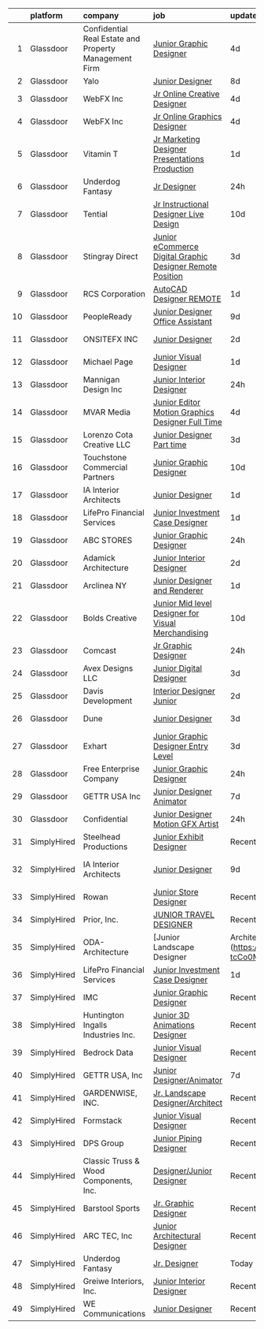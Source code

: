 

|    | platform    | company                                                | job                                                                                                                                                                                                                                                                                                                                                                                                                                                                                                                                                                                                                                                                                                                                                                                                                                                                                                                                                                                                                                                                                                                                                                                                                                                                                                                                                                                                                                                                                                                                                                    | update_time   | location                          |
|---:|:------------|:-------------------------------------------------------|:-----------------------------------------------------------------------------------------------------------------------------------------------------------------------------------------------------------------------------------------------------------------------------------------------------------------------------------------------------------------------------------------------------------------------------------------------------------------------------------------------------------------------------------------------------------------------------------------------------------------------------------------------------------------------------------------------------------------------------------------------------------------------------------------------------------------------------------------------------------------------------------------------------------------------------------------------------------------------------------------------------------------------------------------------------------------------------------------------------------------------------------------------------------------------------------------------------------------------------------------------------------------------------------------------------------------------------------------------------------------------------------------------------------------------------------------------------------------------------------------------------------------------------------------------------------------------|:--------------|:----------------------------------|
|  1 | Glassdoor   | Confidential  Real Estate and Property Management Firm | [Junior Graphic Designer](https://www.glassdoor.com/partner/jobListing.htm?pos=119&ao=1110586&s=58&guid=00000181518b8665933bd1f1cf44f3dd&src=GD_JOB_AD&t=SR&vt=w&ea=1&cs=1_1bd82928&cb=1654930507660&jobListingId=1007920997556&cpc=5E31031E1AFF45A7&jrtk=3-0-1g58on1k8j44v801-1g58on1kjmfor800-7b210a24ba210cf8--6NYlbfkN0C4u-tGqSOoW7WCb8wz8duhN1Nn8H9hl56TLy02cFDyt88gwxvPTwi8-q6Q1SW4aqBfr0IaXbVArP0KilQTXh7MEJq3wZawhGR9IbQWijudZLqVg4nGK3A0Qcf9ikj57F9NtvTIPRgXGwWufRr5N9JoK8b5gOMTb4Om5IzhcjCVkRgVpCbHEv2dHPdjR37O1QB6cvqhegSC1n3l6qAnm5vqMgsan-8oAmVgoGen8kFVikYZHcPDa-L4csNc1VzmkCiaH0tN3Y5c2QWMyRP5BjlWD6PxJgLwxOL28JjyhViQjOSsAtG4LfSfgo6kYvpYZA5AOzG1n4xdfYSy1DiL8ENT229wRqFa41b73OdJJAkQn0s5LCKdkX96yzgXKtqP5RflIVg6xIfmLYwYktEWJE_RWFp7YZ-Oe3a9qX3xPjtoycRZHr8tw1YUzi0p7DmK5mKrmLyNFrv8soM4avP09tqsmGC0OjQ-_LLsePGgnekjj7lRcZh7aIFUtd6JBZIJ133wPV6fzbjKRg%3D%3D)                                                                                                                                                                                                                                                                                                                                                                                                                                                                                                                                                                                                                                                                                         | 4d            | New York, NY                      |
|  2 | Glassdoor   | Yalo                                                   | [Junior Designer](https://www.glassdoor.com/partner/jobListing.htm?pos=127&ao=1136043&s=58&guid=00000181518b8665933bd1f1cf44f3dd&src=GD_JOB_AD&t=SR&vt=w&ea=1&cs=1_31b89734&cb=1654930507662&jobListingId=1007915051703&jrtk=3-0-1g58on1k8j44v801-1g58on1kjmfor800-4f6cd1d169ecbdb3-)                                                                                                                                                                                                                                                                                                                                                                                                                                                                                                                                                                                                                                                                                                                                                                                                                                                                                                                                                                                                                                                                                                                                                                                                                                                                                  | 8d            | Remote                            |
|  3 | Glassdoor   | WebFX  Inc                                             | [Jr  Online Creative Designer](https://www.glassdoor.com/partner/jobListing.htm?pos=107&ao=1110586&s=58&guid=00000181518b8665933bd1f1cf44f3dd&src=GD_JOB_AD&t=SR&vt=w&cs=1_c07fe510&cb=1654930507657&jobListingId=1007920957224&cpc=CCC092465BAD6A93&jrtk=3-0-1g58on1k8j44v801-1g58on1kjmfor800-a5e3d758c20915e7--6NYlbfkN0AA3uNcJ0aeXBAdVd1dUlJvZjHaUXbbC2QUFGJChoFW7xEU327m6es56oflZv-QfBiXaJjOm2dM-p2ULuXGhhiddON2dPCKM8MZpqUxQMhQF42Ox2TJ-0G6ZeH3VMrntCm-DglIegi0fE0cVrwpgnw8SZdQzorpRYu00TAxEqzDvmhaNkrpWfvCy1IEX20iC-zxOaAvKZRx7Q-8ZAVh3syaJYn007B34G5P6OLXWYj1Rzc0QHQUKT1wvge8-Qy1-QJMxYYLelO1L7DE7fGTwKbGr_aWpOzakpo2s4hv1mJws7pENyMATmTOUYzvg_7VGPdFu6wEBwtv0cZ7Y_kc53xjm2fjoSE-cbrKHc_ejJeuj-TZrNTyItRmdMWcdS2MBLHntT_5DDs8Jbvshuu1zzOcG3hDaAcNm-99UUIQkY3PZow1pNioVUW2LTp_FkK1mwd774yQZGVE6eUUfs0GMYObP73tzt5XWnS3puXGkC7MH8puhpXCICBBVl8Qc-7Yl9Hjz7n2FEgAOXP6cveRP8FYBWVGAxBdJVvNM9hg6SVrRa6lumFYtFd59FtWun_EOZc%3D)                                                                                                                                                                                                                                                                                                                                                                                                                                                                                                                                                                                                                                       | 4d            | Harrisburg, PA                    |
|  4 | Glassdoor   | WebFX  Inc                                             | [Jr  Online Graphics Designer](https://www.glassdoor.com/partner/jobListing.htm?pos=116&ao=1110586&s=58&guid=00000181518b8665933bd1f1cf44f3dd&src=GD_JOB_AD&t=SR&vt=w&cs=1_854eb7a3&cb=1654930507659&jobListingId=1007920957213&cpc=63E4514951618C5C&jrtk=3-0-1g58on1k8j44v801-1g58on1kjmfor800-80d573f0880264ab--6NYlbfkN0AA3uNcJ0aeXBAdVd1dUlJvZjHaUXbbC2QUFGJChoFW7xEU327m6es5fnmO4XFfQsHit0WRJPe5OJA5iRLARskirGfeb4yBSk3JQXTiS-CHFNXDds0yi2O7q3SaWvsrTdfSEXmXxdLiePi0Q2QwwVcgYK4vujHRO5mAsJx5W1n3jS_0sKq6Zh7whxXDb93FrgtUU7UgLZCK18I0gxbGEgXOhVHeu3BsMkQHqR3vhy_OzxgHuJs6blO63GlJFNmqKV-azgYDq_M2mJ04B2aNL13_UAXypdQhpfxmcuAXYn6b3-B6a9DjF-s2E9SEknvq5PBvJRbDYKnbtCOc8aQkAvSz99Y_8hPh1vlSS7hPoSWWcFfrsgpC3RhwWAMOneEJAiAXydpc-7PEyC0bBXvhoXq2CvTyB5RyldDATVF34zvDxbQWC3rxpKyLqnKb0qtFvBHv6g6ySYOjnizRm0MSBeyuK2Piffs_d95Qi4jU-kemqg9XgBhexICql-NtLfg4jBKavFZt-REMDypf7chdZ5v7gukZPY3_ezw1Q62glL8Dsvn0shhWIrCKiUMRrh1EU1pXcoBEMbt5Lw%3D%3D)                                                                                                                                                                                                                                                                                                                                                                                                                                                                                                                                                                                                                         | 4d            | Harrisburg, PA                    |
|  5 | Glassdoor   | Vitamin T                                              | [Jr  Marketing Designer  Presentations   Production](https://www.glassdoor.com/partner/jobListing.htm?pos=124&ao=1110586&s=58&guid=00000181518b8665933bd1f1cf44f3dd&src=GD_JOB_AD&t=SR&vt=w&cs=1_590e76ad&cb=1654930507661&jobListingId=1007929827986&cpc=334ABAF5D42DC775&jrtk=3-0-1g58on1k8j44v801-1g58on1kjmfor800-114facfbd489ce97--6NYlbfkN0DMrcEu7yrtATojKJA7cEzGQ3FdRGWLh0CZQInL4ECGI6k5tN82kdM0cJmh4vC7GggTVoJlngLJ93OCTKqqDCtlVLt1VQYH-If6xJf4oQOebuQ6rd1arg26wEQwHDIwiCsTNPdD_i0i_ilozWjyKiHQTHZOZxL-hQlbJE2TfFVp9AUlSYOPL9E6lqQXpW_epjJe-oe7hwwZVDuEq1CEz0u8X2eAHpq36DAbbzfhR6Hc6V01jZljBDIhQUZ5Up1jiAEuTTgKlrgIUoWHXYeN0BsQHAFqclwvfx6ZsL0cP5LlCjxW9cDBsQg4SlfkviRuBBgA2X7zKygnKke0mMdX3uZvjTtes_10fvG4CwBJgq20lozmtC8v8hQgONbfIY_8oiVU5h8cicWKhtISj3NLcIGrmkDNRzUWbXNdto3rhVnXb2O93MAzUg3RItjm3BEs8BpBl2wEUQekU5jemJoGI2zs)                                                                                                                                                                                                                                                                                                                                                                                                                                                                                                                                                                                                                                                                                                                               | 1d            | San Francisco, CA                 |
|  6 | Glassdoor   | Underdog Fantasy                                       | [Jr  Designer](https://www.glassdoor.com/partner/jobListing.htm?pos=125&ao=1136043&s=58&guid=00000181518b8665933bd1f1cf44f3dd&src=GD_JOB_AD&t=SR&vt=w&cs=1_33d65ae2&cb=1654930507661&jobListingId=1007932103503&jrtk=3-0-1g58on1k8j44v801-1g58on1kjmfor800-88605f5ca8597a17-)                                                                                                                                                                                                                                                                                                                                                                                                                                                                                                                                                                                                                                                                                                                                                                                                                                                                                                                                                                                                                                                                                                                                                                                                                                                                                          | 24h           | Remote                            |
|  7 | Glassdoor   | Tential                                                | [Jr  Instructional Designer   Live Design](https://www.glassdoor.com/partner/jobListing.htm?pos=122&ao=1110586&s=58&guid=00000181518b8665933bd1f1cf44f3dd&src=GD_JOB_AD&t=SR&vt=w&ea=1&cs=1_bcb8fdf9&cb=1654930507663&jobListingId=1007906279182&cpc=1FDE87803EF93CD3&jrtk=3-0-1g58on1k8j44v801-1g58on1kjmfor800-b934ec48f535fe55--6NYlbfkN0D_VUMocHtM7-M2l7xhQCiQST1RW5dQjS02UsWe7tYaNAZWZWTzZ6bpJTAOxr1kLZqKKui4a1hDnWoYPaaSwk8VfMm8nfZWv4JTxpzOGmHW85ngBbkevwta2L72epLI5fZWs8BW9ZAuozGP2mykruDkQ_zYde8ajn_OVqZWUbsunWwY-MWzQ27F083LjIt6L2PRNTs6xAdYh4nQEBl4L5poWN8oQmLHNCqPbtQUCD9A_jPy29GXkRTJ28XNIRqxt8wpYJii1Y3eTlxTYNNEJeZeHyXlz_TCQtJqR18qVBHPAeG4-LJ0yDMKPk_XCMJ2h0-MuiL_lgkW6ueE2RrsBPWgXU-MS5SjMluPHBlU5Vw6xxG9sfsyLWiXzOPFDDorNK-ZCAqrkhjSMcb29fCs4ajenxVK08RsVsSW_SLnwcHmwSIcNV5julULtYvsNQo4dDBZnRVlnWjhXF7DDCbTsY4whIj1i0gatTx1ZYGeM3-OyDRnZqEtvUrC5jMujnsX8Lb0bxtU9MC5Z_DYrGe1cEgr)                                                                                                                                                                                                                                                                                                                                                                                                                                                                                                                                                                                                                                                                    | 10d           | Florida                           |
|  8 | Glassdoor   | Stingray Direct                                        | [Junior eCommerce Digital Graphic Designer   Remote Position](https://www.glassdoor.com/partner/jobListing.htm?pos=120&ao=1110586&s=58&guid=00000181518b8665933bd1f1cf44f3dd&src=GD_JOB_AD&t=SR&vt=w&ea=1&cs=1_f987d802&cb=1654930507660&jobListingId=1007923741709&cpc=2CAED5C921A5F994&jrtk=3-0-1g58on1k8j44v801-1g58on1kjmfor800-ca1309b66b79657c--6NYlbfkN0BhFJ8ddqZb8WQY2A-LeqcjzbfYC2yoFcx2RKsEMgWd6jGlCMHeR7ko2nHT3289qBai5XNC1ViXklPT3WNs2_u7ER1JOGWSYvxJxWskRdie3v46bNpVlxKyU1DIVQXhDtzHDF41iu98h4VRwKzPs6k3Veqtu8F_3ZVz8m1fz8iC-3euLieDQOUjgPFw16-zL94K7fctyAfQtndim2cppcXA5lmy93t1oLirBRH9oA6m3EOub3WLVQfRpX8DEGL0e6B3m2pt0yDV5f3B5kUpM1EhTWCbfULhhzoFqWfmCVjdKKGnPZRHKqnZHtnEcqx1yiG_WywimlLRuW2GoQOycICkmE-puQZKlkHbG5bW0NlENHK2_CacqD8fhJbLM3u1nD1A9HAlrZrlZnaQwzxu7yxndM3cMbrFSI_-HkO9Vq8cEEKYKHy3hIG6MZn591JIS7rPDKYo796ptiQtxgvsKYqkPYgQBDL3XD8ZXZeL68YgHP3JiRcCy6jVgcndY6S93tk%3D)                                                                                                                                                                                                                                                                                                                                                                                                                                                                                                                                                                                                                                                                   | 3d            | California                        |
|  9 | Glassdoor   | RCS Corporation                                        | [AutoCAD Designer  REMOTE](https://www.glassdoor.com/partner/jobListing.htm?pos=123&ao=1110586&s=58&guid=00000181518b8665933bd1f1cf44f3dd&src=GD_JOB_AD&t=SR&vt=w&ea=1&cs=1_8cba033a&cb=1654930507662&jobListingId=1007929746151&cpc=C4A69CCDBB3B9599&jrtk=3-0-1g58on1k8j44v801-1g58on1kjmfor800-84931dfff3137969--6NYlbfkN0Ap6wMFXUUZlk7_bcngHGlPSO8u_zKMOa3H7Zjjw43xN16ylzgw0FVAuo3Y24qqXJVPKXWtnNL8MJIclpCeVvEsL2iu-jl90DninewE6RO3O8nL4sLNglBXkQjMKBCl8Ty5IFVUovo8Lm896lB2Xy7VfIqxMPb0yIIFUUmKJSAwUEPBbRHjwr0dOrVWlHwD_p0BMq1UpSGnASTH9TIl-SznPdCbJYHHfR016Sdz-BauIK0ZVjVgxGHUm0NFwj0OSdCLHntTj8r89-rUXnF264rkO_cUF8bYuXAnMitRU-mAL57_PaAdQd6W-Zvv4aUDszkXU1zIXp1AuTnYf9cs-Oz8qXb7ZUI383e0iXcRyKxB_U5SGN4MujpUmhWt9PpCb2GpCnBz_ruNwgFEL-Vyi3XZUUKOHQ3LU7dT0MXp0vFIZeiJ1dWMKoNrNrxFLxvF6FzszYDk8bd5FsQkhLcKU0HYynYAIEN4wETK5iHRL7doQnIJkPqnaao-KtQvXRG87ZvHk7pDI_tmVg%3D%3D)                                                                                                                                                                                                                                                                                                                                                                                                                                                                                                                                                                                                                                                                                        | 1d            | Raleigh, NC                       |
| 10 | Glassdoor   | PeopleReady                                            | [Junior Designer   Office Assistant](https://www.glassdoor.com/partner/jobListing.htm?pos=117&ao=1110586&s=58&guid=00000181518b8665933bd1f1cf44f3dd&src=GD_JOB_AD&t=SR&vt=w&cs=1_35feefcd&cb=1654930507659&jobListingId=1007910375677&cpc=ACAF1607C5C1E404&jrtk=3-0-1g58on1k8j44v801-1g58on1kjmfor800-1c7a31f12fa3d155--6NYlbfkN0B1drg_K7tLxMie0n76weG8EYn1RYFA0dI3OmTgBacXuRnpKPzUfa6CysbTB1R3vz3OCzOd605C2IbCFLf8d8Dk0BCLHweygQYf1-1a-11otVjTtdKBLOOx3hE5UrHDMS87Uutdi6AX7-Rb0Upjy6A3JajiwxpYwI_YUAMsA5uNh2pCtuGD4Ei-UV9evFjW0kttbyilZ0ZTP6h0349ioIKfCRk7gRqsi3EaCOJvp28iDz85arTWwHyzTLfIAgLVyCsnSKDf68lOaWsVhffMkuLBa9T25C9-LyRs-oKKdqCM8BYyFQJcKxtcP3NVlzJ8BY53Kx3oPQcwbtBCLYE_mn63fU9xKIg4vrAvE-T0iBEwB5DsWCMJieiS9qGDIg0_HO3hFXTFmH-yVX5j8qHZ4o3oat5EYALxEFMHHO2Jcdt8u1TIM5KGoSMmXxvQlbro1IXmqJBk3Zv4juwdzpDRnbIlSYGhz_HSqb51JeH15YgxVv0PGLAYCDTl8-1gh4t_mPr5TLdgdH3ldy0SOvcB_YRFDygqQEJ8pGx1CnizypqzGuyzOmCrk-akdyGhCOxi78GSnfFnfZRUySfxHH5shLI7)                                                                                                                                                                                                                                                                                                                                                                                                                                                                                                                                                                                                               | 9d            | Scandia, MN                       |
| 11 | Glassdoor   | ONSITEFX INC                                           | [Junior Designer](https://www.glassdoor.com/partner/jobListing.htm?pos=110&ao=1110586&s=58&guid=00000181518b8665933bd1f1cf44f3dd&src=GD_JOB_AD&t=SR&vt=w&ea=1&cs=1_b8254be3&cb=1654930507659&jobListingId=1007926774563&cpc=A8EA696C92E7776B&jrtk=3-0-1g58on1k8j44v801-1g58on1kjmfor800-327c7a75df395174--6NYlbfkN0D788tVLZnHYB2JKTLmCXo4PydfvtZKcdbYx6lxKaz3IsjpekL0mtLl_mEPyEElpRi0zlTR1gW8iYqrpvgYQeszcGuNLrt-6zBEzBgXaiSsuAREbrpINu3pc4nrVk92qvstuOBueU-VBg_HXv6J6daeTYBdPQPEb4w24VtzISx2_3aKTq7WmUNtenOujNnXDOdalc_nKEUYNm7klIjywVLS0BI1TS5dqomxZfZK_7hSuugJHlx17v98hEjPGe8cSG4WGjrtSGGqCGhV_uV13zgu3TzcsWXPbKEz3mDcWsqgx3LYD6HFgLSb_d909WYN4guyR-hSVqmJWRti4aWXieIOE-bSF79Wx9HBeYP18szFix3C3kD9Ou0heKENQqO7bc-gkE0V9EvaeutBKVM8L3P9PUIPlWaEISskalkR4IGsXBu29O_uLKl0fN0E9H6LX6TvhvINb9gNFvIBsNkBtUrjwOfUDe7YEk3-JN0BDeZM3QruAG9jYSqqwiIP2ScsiyeYdxNDl8YF9w%3D%3D)                                                                                                                                                                                                                                                                                                                                                                                                                                                                                                                                                                                                                                                                                                 | 2d            | Deer Park, NY                     |
| 12 | Glassdoor   | Michael Page                                           | [Junior Visual Designer](https://www.glassdoor.com/partner/jobListing.htm?pos=121&ao=1110586&s=58&guid=00000181518b8665933bd1f1cf44f3dd&src=GD_JOB_AD&t=SR&vt=w&cs=1_7904dd0f&cb=1654930507660&jobListingId=1007930105071&cpc=654405A9B1E0A9F5&jrtk=3-0-1g58on1k8j44v801-1g58on1kjmfor800-e4c0a97650932215--6NYlbfkN0BR3ykMnr3Vw97HK5IC0i9Uo32NXohanwqRY-CI8z69bhgeevNMD5Qwspc8okAYAwbv987PojUdrR5WQaqdjm4NcCqgJkRD1gw0gb7YY-g819lICfWx_my0Qzgv6Lju_ZVYlQylTJXBplnqkcT5PvuEMog1fT47ARlHclToR_XT1abvh_SnUBIdFkn7BCx5XI0f1tHvPHcM_CW9kjBjAFaMn82cihcolDt2RBpC4JE-BRtVGUcildzcA9YiUxOGnPrn3eCuHEZGxAECv_ZeJ8qPN36BtA7tBLH1lPs0glJepHDYy7X06rxeHN5ceYck0TNbvy-Ish232ejjUUyK90GkV30m0M6LUHxVfQZl6PbXf4cpl1D-0sK_3dbEkfU7Vyb6PtdHQulQw6JzOPBprFC9VT3vnLaVUGPb953Yg7ssR6C2ie_yMY4deaY0o8GTIj0ZmcM3ZaM4hkZ6Lw1mI6MkSZUAdZGZ-9tZLTPEB2DL9-4qUxBa7Qmd8WsXCoNKlUbNgCnUu1Gpo1Cj550d_B8AFs8NzJjcuPFrziAR3Ny4Y9dESACAUaSHwGIgtw7ddie63YWGlUXJ6QMDrwydonT2QkyKH_MAXkMK86rXaftD5PR-on36wYaPHbcvBcwxQkVGNjeCLC0I5vqZ1LuXVgDlL8Ew7REWn_PvLdN9rajHWaKDT9W37EvyB1fxLG4SjIyVx7MqxiOmlnVBidnCdl3sgeL9jj5FFvAVtkp2mhS8pjMs27AKjzLcfmsB39jzCnVNz0Pn2W6Im2wl4Y8KqYFmnPcvrTmfTcFUYF6l7C_GzDS5h_Rf7Saqq-3N1aEAo_J5f5WsPBn4pTKCDVK8ynillYEvxj2Jb4l9250JQXJMxlbRGzoLVyfL9-LEtAnf8tXqoAg6ivrEXkE3cSiOKlMo_dSrDpTwpbmdFh7HN3klUu_ecItlcq6X5wuYzfk4NwYXavaSBnaFEej9axskSU8jK44_EZM2orE8ElCuZMIsUQ2Gw0GPhOP-U567HT_prb4wOGNA-fiH856-7lSgviIoxr08OE-MWtMPiX0dhr2ESQ%3D%3D)                                                                                                                               | 1d            | New York, NY                      |
| 13 | Glassdoor   | Mannigan Design Inc                                    | [Junior Interior Designer](https://www.glassdoor.com/partner/jobListing.htm?pos=111&ao=1110586&s=58&guid=00000181518b8665933bd1f1cf44f3dd&src=GD_JOB_AD&t=SR&vt=w&ea=1&cs=1_47868b1f&cb=1654930507659&jobListingId=1007931685173&cpc=2187E14FC6F1B769&jrtk=3-0-1g58on1k8j44v801-1g58on1kjmfor800-ce7d02baa1b4509c--6NYlbfkN0DWtRa9NJfjQIs4MWRRqD4F41esfMsK79cV24t80VXfzWoIWo7wDhVmrGq5cPwqDbMHDALNrg5LC5zGK9502bSh84vFjhs9X2M3xkuxvcflf-YZBIhFDdCfEuPAYeOeNCkwY_AkUw4oeUVRyChJpqYIla6buyiMHJyE0x43Jo99FlKbTmtjMcFb60ZnK2kJcmkW--u7WOIBKFJnv084ftCgJfcH7b-NslDPzcgsFk2GBvZ1bCfIfvdzmWn0zhc5xaVCXgPkMVrgzePmdfeA64pZOMkX_r8CvQn5dsQsA6qOC8D6Hf4FZ0sdMTJidhuAojmCIKsQ0euddOsdsNid9e4PWcOA6Sup845xFQtJ0tdZW2gecmlKA9p9fiuTewfYGWMMrsHoR0B3FEuyvhPVx82D9vIcB73HdL1Wvl9twybWnzM0B7p0d4-yQ-QRqhMDUg_349PTdGg_pa4PBEQLm7mc3MlON3W8hZKx-wivGQvj9H5xn4eme5O7xYn2EeyVPWvonYyEUDK57g%3D%3D)                                                                                                                                                                                                                                                                                                                                                                                                                                                                                                                                                                                                                                                                                        | 24h           | Pasadena, CA                      |
| 14 | Glassdoor   | MVAR Media                                             | [Junior Editor Motion Graphics Designer  Full Time ](https://www.glassdoor.com/partner/jobListing.htm?pos=105&ao=1110586&s=58&guid=00000181518b8665933bd1f1cf44f3dd&src=GD_JOB_AD&t=SR&vt=w&ea=1&cs=1_bfb5e178&cb=1654930507656&jobListingId=1007920709983&cpc=39EF89E0C6A5CFA2&jrtk=3-0-1g58on1k8j44v801-1g58on1kjmfor800-94afcaee5752e65d--6NYlbfkN0DdNONLqhA8z6QrX6vw37qu8cGScUjPKwqVQr3YAsb4-1kF9zPio8EJhw9oPIyj1gNVtcJvLBTPuqm-DZjS7lwU-Tw1HXxH8BtZfEsb_z2igyIQ0PiURTAjYsoUuIvPwxw_wT6cK-5H6_o_x_47q-nZsGNWSZQrJcvRXSBO7xXcvAN-sEi_jS2_sjMFhVL_TQhty9rp8yXgAZqnZ2s8Yvu6yx6ahlTmSiRsm3xpOIHYYZVwKW04_qAydJ5X5tJSEjm6g-k1Lb1Sqm_S9r7G0uksTXOTWmmmI2TZz3_X-l4i3utTGDaW95TAR-V48kI_LGW-9cov0jW9Ahjw25mAD0kGwXY5DH8cDrjVw7Bs_OX7t17mqeNDNn7VXmIwdd67vUTfpwY07WUE7ClEt60IIxzZGrfPVRQ29XeTdTSR2ZTD_IMg-Tk9sfS9uFCRKr6Y1CbTFhofRPejALdD4CV2Sv7yFR9meinKjrl50wWAHyhsHQx-8H5i7DMHDwneWmfCXR8hp0bIC-eTzQ%3D%3D)                                                                                                                                                                                                                                                                                                                                                                                                                                                                                                                                                                                                                                                              | 4d            | Alexandria, VA                    |
| 15 | Glassdoor   | Lorenzo Cota Creative  LLC                             | [Junior Designer  Part time ](https://www.glassdoor.com/partner/jobListing.htm?pos=112&ao=1110586&s=58&guid=00000181518b8665933bd1f1cf44f3dd&src=GD_JOB_AD&t=SR&vt=w&ea=1&cs=1_a66db5e1&cb=1654930507659&jobListingId=1007923480454&cpc=9952A63AB06E78AD&jrtk=3-0-1g58on1k8j44v801-1g58on1kjmfor800-552461693d1b8cfe--6NYlbfkN0Aphv0BhfNSBw_0ebCVkaSkZ7Xt6eccFdKnnxJP8a7IHuizo12-A27A158Iz0MNhBEEK-C4GiQCNT_Cc0JaMrPNr9zOcDSjUMDwHJaAQu2alvqBkPZXsO6TYPWW2q4-nqhFPVwvpWQ3_xTxIuHJnIavgrYHvwYCpdkHB95TpY5nkEqmS7pDFoTihS7JjxccS1Wahe1byw_GyhWZGPpkxTXpQLz5HSTtEN2Z79UVxw1RN0hq-g2Bx1DdPmyygRjAHkxKeTb_qgKETNkXalI94gjVVzTZUXqw675xVCiernQpKWxe7H9pxNxEDKi3L0jllUEhh028lNskB0lTG7Nv009jr9q_rlHcA2EZJVohzul7-j0tFySgumrCYV7JcqdzarapMRSc70c8bMl2IkGxu_1H1S3JPrBQ8ITT8QBL1-vstC-uhpVsnJJD_jKj-2oHGoqX94OvtiY-vzWFuTyQkPlKejQsYJF_P9PORe3bQcDqmtu8maQ1fc-kmX5U0S1nK1A%3D)                                                                                                                                                                                                                                                                                                                                                                                                                                                                                                                                                                                                                                                                                                   | 3d            | Queens Village, NY                |
| 16 | Glassdoor   | Touchstone Commercial Partners                         | [Junior Graphic Designer](https://www.glassdoor.com/partner/jobListing.htm?pos=126&ao=1136043&s=58&guid=00000181518b8665933bd1f1cf44f3dd&src=GD_JOB_AD&t=SR&vt=w&ea=1&cs=1_085da1ba&cb=1654930507662&jobListingId=1007905939785&jrtk=3-0-1g58on1k8j44v801-1g58on1kjmfor800-b61bf675648c0073-)                                                                                                                                                                                                                                                                                                                                                                                                                                                                                                                                                                                                                                                                                                                                                                                                                                                                                                                                                                                                                                                                                                                                                                                                                                                                          | 10d           | San Francisco, CA                 |
| 17 | Glassdoor   | IA Interior Architects                                 | [Junior Designer](https://www.glassdoor.com/partner/jobListing.htm?pos=129&ao=1136043&s=58&guid=00000181518b8665933bd1f1cf44f3dd&src=GD_JOB_AD&t=SR&vt=w&cs=1_790106b5&cb=1654930507662&jobListingId=1007929266123&jrtk=3-0-1g58on1k8j44v801-1g58on1kjmfor800-765b84bd35144d78-)                                                                                                                                                                                                                                                                                                                                                                                                                                                                                                                                                                                                                                                                                                                                                                                                                                                                                                                                                                                                                                                                                                                                                                                                                                                                                       | 1d            | Denver, CO                        |
| 18 | Glassdoor   | LifePro Financial Services                             | [Junior Investment Case Designer](https://www.glassdoor.com/partner/jobListing.htm?pos=104&ao=1110586&s=58&guid=00000181518b8665933bd1f1cf44f3dd&src=GD_JOB_AD&t=SR&vt=w&ea=1&cs=1_7d01e80c&cb=1654930507656&jobListingId=1007929447509&cpc=4AE8B46D8845344B&jrtk=3-0-1g58on1k8j44v801-1g58on1kjmfor800-fcec1caedbea7867--6NYlbfkN0Dx3r3E47sSe5bB3PIy1uzBZvlB7xy2NhfhZMlxQTsxrNljbzALwoFluhHI_S6udic4tajgFtnjFtIKgAcltxnl7L-3I1k-9Kx_IGfBBjn7PpRe1DbbNS22BuLCwLKZLajbQw2CpoYYFlvZpwyIz2oPYpP718FEAOe9shNubQFu3xGMM37mgtM1Jh55T9ZdRHFwwTyJ4YKpsALnBO6c4p4DWxAaNNbdCsvCED-6QKMaqHXKIF3o0PKzKIMazqxhc49Nq0ug3kDqO9xS5wlgoSwY3i8GPss1N-gQbMZYlpJ1bB6m1xcOngQtiXmJrROILYhS7mM2Hehy64uXnIvMZaXshM_90pH6mXRLKMn8hj37_zS1LYwb_bJyWeUkG5ftQUerLIiHrOoth8vBvbRvNva4ZqvuQLhBzOSC7beQvtvW7d_Pxg0llEJuolwyfEcS_l17aHF1oRVcPELMQzG8dzoCfrbbOmn4QOMu0I_qTrlr0rJwWSnIxvPFUMDiQedNySlp1CU-buc0tA%3D%3D)                                                                                                                                                                                                                                                                                                                                                                                                                                                                                                                                                                                                                                                                                 | 1d            | San Diego, CA                     |
| 19 | Glassdoor   | ABC STORES                                             | [Junior Graphic Designer](https://www.glassdoor.com/partner/jobListing.htm?pos=102&ao=1110586&s=58&guid=00000181518b8665933bd1f1cf44f3dd&src=GD_JOB_AD&t=SR&vt=w&ea=1&cs=1_106ff4af&cb=1654930507655&jobListingId=1007932047438&cpc=147D4D73437F2C39&jrtk=3-0-1g58on1k8j44v801-1g58on1kjmfor800-581b587e09c269dd--6NYlbfkN0CPEiJEzZq4I_K6S6Q9VC1QMfIsI0INZ1UYi7vjgDL48YaPGGDdkp1ZbLupXP_KG62TfV4FqB0gr1T9GRg3vWI4Vw6y-cZutYcQ5sELy75czbnJP7AtLc0Ny0qSwpTSQrir5gqnR3mpDAe1-J2tZcN_05YVqbB5dWmdTwpvUCRHDRz-PWKiTaa3Pp0ovE8JKZAdMmTdmb1OJpY_srS7DIKISDUOUDwlVfXxiDGU-AXGSUOVk6MVWxoKxZyHJXABHZ78qmXFmttnfTf0qWy27Ix3IRgWsIEMCNU8kFMwxTMXcXZ5Dul7TZgX_IGT-KzNaq_2bOwwkavyS6LVKDY9admgf0_95xDWI4xEF-VVFA0h5xSQi-JzI3pkW35crIn403qiahVRo-4U6JuY6JdmP5FcsdD4NDC5-lw_D3jrblMrh7EUlovSJkJA5iYYJQaJO6bD4wgbs3dEzwCoto44HoPifHKc7A362uBzmrkJODET_UPD6h04TS_aX4vj4ZxZ6uTvFAoO_hOqpw%3D%3D)                                                                                                                                                                                                                                                                                                                                                                                                                                                                                                                                                                                                                                                                                         | 24h           | Honolulu, HI                      |
| 20 | Glassdoor   | Adamick Architecture                                   | [Junior Interior Designer](https://www.glassdoor.com/partner/jobListing.htm?pos=101&ao=1110586&s=58&guid=00000181518b8665933bd1f1cf44f3dd&src=GD_JOB_AD&t=SR&vt=w&ea=1&cs=1_08f67a2e&cb=1654930507655&jobListingId=1007926261383&cpc=D9A4E834C51D285C&jrtk=3-0-1g58on1k8j44v801-1g58on1kjmfor800-7d1a8a2342b31bcb--6NYlbfkN0CvahHJL5dpwIe5nlYo2UZJB8CTXAEl9vJAxrd3EfdRQS1igj9bvH6yzztq-pNPLgGo3Z3uSr2mCzRs3rdWimFrj4raZKgbnIjhUnyyydimzkuIopb5EEct4YGRZhgOnruYb4b_voQgkjJ3lhBrZUb_jn9Lbe6tm6AeU6o7VPyGuM4APZMWWLQ_bctEDF8V4o5oIv1p8apseSbbOfAWG8mUJiIZv3LsLdI2QLbGZMl5RLL9LhQ51RykJpf_qA0PBveDe_YwqkD_LPkEJLA0TjQDxdZv4ETX2Xh8N8SIP66dCfcSC5BcfJinUkKklllKSwJnhrfU6jc1Wq_D54ps-Ed7PxcnZSiHb7HFr7uq2Do-Q89pJvEYYSlJn-SIgjz9zZWhN9KE4ZxsAeCahkGoFN5hgCPg1b3HMIvnlceyQ6nUAPIbWEGQezp5hmY_gUxdbJQnZyUrseXaYDkF7HuBY_uKt2HNTYbpCvWYnuHmvPmIU-Eqd2AVssVymKgaBpdFbIwQ1CjNV6tRuQ%3D%3D)                                                                                                                                                                                                                                                                                                                                                                                                                                                                                                                                                                                                                                                                                        | 2d            | New Orleans, LA                   |
| 21 | Glassdoor   | Arclinea NY                                            | [Junior Designer and Renderer](https://www.glassdoor.com/partner/jobListing.htm?pos=108&ao=1110586&s=58&guid=00000181518b8665933bd1f1cf44f3dd&src=GD_JOB_AD&t=SR&vt=w&ea=1&cs=1_e83558aa&cb=1654930507658&jobListingId=1007929787528&cpc=C0FAF87ADD587446&jrtk=3-0-1g58on1k8j44v801-1g58on1kjmfor800-c3c1c0ee3c9b7303--6NYlbfkN0BBGG9LMNqL16EzDx9S3nKk4b6IwprgSJginr0DZD_oW-LxatidhHjSZViq2pqA97seQVKiiIQU_zsbgODG_K8BUMJTlGr2RPijWyVg6pbFAhF1fZ6aOM0ZE750GUK7e1uOELLWT_xssawi7hGcMQwR4n7flHBbYR7v329Zu89dn6L3oUtHjLraCebVsYVWH9UqYpx_U2hNlk6PP7mD3jew9HnUGSuvLnVHrtTprGjuwFaCtNVAb_g_OjyKIEnksk29dPF160TDPidS26vuVb9IyW1zPx5EBdh_auUZgI24oEoduL6Id-WpybWOIAtprR-NEEshUYnXS47HmzqloE0z0ZPcxF6FZd7fB0nZTrJefwXGmqVojtyqkEKwO9bZMg8a_sscFn_u4mdMumCAIXqFLV3CRfiEby3qLCWNeqGSyJ7zZPgA3511rPGLfEHcndBmGJB4KOhUTG6oKyLP_7rEHIfbfQRP3Soyrgz5Wo_Dqqpqz0L-4jRNS43SyQhydBOd2eyk0NLqJw%3D%3D)                                                                                                                                                                                                                                                                                                                                                                                                                                                                                                                                                                                                                                                                                    | 1d            | New York, NY                      |
| 22 | Glassdoor   | Bolds Creative                                         | [Junior Mid level Designer for Visual Merchandising](https://www.glassdoor.com/partner/jobListing.htm?pos=114&ao=1110586&s=58&guid=00000181518b8665933bd1f1cf44f3dd&src=GD_JOB_AD&t=SR&vt=w&ea=1&cs=1_1eb668df&cb=1654930507660&jobListingId=1007905968451&cpc=25F7D4ABB6558D0F&jrtk=3-0-1g58on1k8j44v801-1g58on1kjmfor800-f696aa49db3661ce--6NYlbfkN0AnWnqDijA7dNuiOs7-j8FZKtAxwMEqSvPAdrT8UWcEJllp-PJlLjxiSyqHt0hsdTVTWEb1pRP8ZuyI30iJF8uZM8L8Onj05w9cUBU6Tdny2ISi6A9HHv_zAg_UPxGK86V2A-tpLbFgq1eUf5aSOuk7FoX96TGK05KZotjyyg9HWB_y3yrbZrxfYhvqSJj0FiCTBqnSBZPyo1PpJkntqqZD3QBzZ7PcJW9TCj-jkP8nbVT8CLka27pMDWEn6DAHmW2YEE8nbman31lIJieLwiA1HYQJMQk79a2tUQQQKM3eD0bFBr07ZvS8dwGaQdj4jS5oLY8XSp08Dzmu8RXbWsy8IZjc6inYjnDcTTT4OzsaIFHLEr2fwp-bkiAwUBRP2YQS8NbxhnxYFh_ZQXHffd45pyT8UEhTnTFa777d6kWScoRvIdv_l_xnE0JherYzJqmO-thM7gaSiTqZsfpKLQioiKqpcnpteCoVR2wmCBNY110UxZp348zgy0or7avj5zKxzXb0fWDsSxlBhKWlD2f1iBJGeQPiIsA%3D)                                                                                                                                                                                                                                                                                                                                                                                                                                                                                                                                                                                                                                            | 10d           | New York, NY                      |
| 23 | Glassdoor   | Comcast                                                | [Jr  Graphic Designer](https://www.glassdoor.com/partner/jobListing.htm?pos=113&ao=1110586&s=58&guid=00000181518b8665933bd1f1cf44f3dd&src=GD_JOB_AD&t=SR&vt=w&cs=1_8a2ba4a2&cb=1654930507659&jobListingId=1007931329171&cpc=444700D72F2ECBCE&jrtk=3-0-1g58on1k8j44v801-1g58on1kjmfor800-1e67329c1b33979b--6NYlbfkN0Cj-KmZPsf9w80C8b1WzNVrlanjD2SXJjxuCbUWHsXPZiC6FTruxIcdQ1dQznPtbQSV1b3xhXTZBcpqCXw5G3MqR-fmWmWcHJoczFrcuOjIjjmqsLapSga1BnZMiyGW5IJTjnLY2TcMI6ZYBHxDpb0G6UDJHRlJOlPOPaDYyFotI5P1IPXEyu7sqPViFNvzAx_OkfFIACug7JvppWYRUr3z5ku8-sAeyzfzGzJ4-DWiTCAYtRG9COssNfp5CAvpb8Dq1Dpy6Ilr3H9_TrTnyDbDhpsaNiMAKd7R_yCtikrUROctpn1BwO6Je7OUldN4JLejG_n9QaPmgANC_opd37PRoDwRBOO45jSFQA91k6BgPNP1_4xvVym1YV4ze15yfqeF4DI000g52Xy56zu1c4I2feCDEM3o1pJD1kVntNqj9OrW8PofIcmqocvBtSmJZyS_wNZiE4yQDU2h9oGuGWWxW6ioukO8S-EibylXJs4TbD4ubI3i4Z5f_1-ykF7Tb917PA4lwuGo38BaH4frA_w-VWZ5_XleXX26o7LiKvuQBuqKkwMwE3G1ysq8uXKvsr6K_djGS3VdttBUIX2Ns-dS2Z3L3tDaHrV1bZ-nFzdAiUCp9IayPq11ouGvHe090nNW_dbqr3h0tRgMqdOrkP_Scfsf0W1qaGiJ3OrB5ec4HeLH7d7YlD4hhH-2tVhw2-sSSdcdrWrHNTxtegxn49On_unrlS_BScLzcBDwwyntHUd2Hvr-54DF8HiDhxXrWpSjSD4ILl7Lk9-9FUzPRe9m6ZofcHuIkO0X9-swSGzanhUsgqo4gznYsf4VB5CmRXm1jQcZveRSaQK7qgcYlRoeVpJccTBsEeCD4EOJsxEpX3tEwm6Vuodt01L0vbkK_4S6PT_RRGxcLresCrQ7kBMFOKFaBpuhR-549ZOI4k2MKNaUzdNiHOMFMtxLanYaTsYm3EhUCnGAAJHzNrrpygXYYhpLkDhgfoEwz_LbY_DKX2qEfiJMw2H5PEsHrqWq-Zu2Ewk5LSb_nbRERcsdO7sGPcaaUhITWhKhBi596uRzfiEGfFDRrQeVajPgnFFoq8adxqheZRvMVCtgiQcogSwY373dBfdcbXfUlJ4IQFZy6vhTLq_TUcS4S-TdlC9NeOVzjwPRiLp9G_UOJGLRgkpzBh0QCVg43lXyd8SY0Wr3gA%3D%3D) | 24h           | Philadelphia, PA                  |
| 24 | Glassdoor   | Avex Designs LLC                                       | [Junior Digital Designer](https://www.glassdoor.com/partner/jobListing.htm?pos=130&ao=1136043&s=58&guid=00000181518b8665933bd1f1cf44f3dd&src=GD_JOB_AD&t=SR&vt=w&ea=1&cs=1_08e7c20f&cb=1654930507663&jobListingId=1007923818026&jrtk=3-0-1g58on1k8j44v801-1g58on1kjmfor800-ef3f7de01599ea55-)                                                                                                                                                                                                                                                                                                                                                                                                                                                                                                                                                                                                                                                                                                                                                                                                                                                                                                                                                                                                                                                                                                                                                                                                                                                                          | 3d            | Remote                            |
| 25 | Glassdoor   | Davis Development                                      | [Interior Designer   Junior](https://www.glassdoor.com/partner/jobListing.htm?pos=118&ao=1110586&s=58&guid=00000181518b8665933bd1f1cf44f3dd&src=GD_JOB_AD&t=SR&vt=w&ea=1&cs=1_97c0d281&cb=1654930507660&jobListingId=1007926570149&cpc=1120CD366D53BFD9&jrtk=3-0-1g58on1k8j44v801-1g58on1kjmfor800-7cc4be5b423d3a4e--6NYlbfkN0D5lWrS-1n82Is693Bode2labSxiwIc7hfxtY6NXpM1VnCXHtlKteW9M74qO-OkE9rOtnCl6ph8KbjY2gW7ZDODQSxC9DaSLL9n8TLv0zzKAsxZpOxbfmlzlChHmEhMFGajYJMDc2WcrQv8YkaDYMfsqB0rbEcU-wn1b1mUjhlNbxER4fepoDzwTLGSq0zBBYtgfoGCnXIhCXttmY_HFpbOUL6Qx8VKjbUx8s3IL3S246y-G-Uc8V9YC_XpDh8kORtbwarPqCTcyjnMBod8-NgOFw7tkJ-a2t5aNP4dEcAvU1wUZD3ButOayEu5C8vmxjWyy-cFOl2QG7pG-g77PZZ-6v40NkKwCGdNHQQkFGC6KPUqX9JgWllkme1qTlFgjKMPwNMvzYhnfP9kRftnjzVQIpsgbZRDMxfSXkmmncJARenZXS2TIpy_asWaJD1xNnGM3kb6VrmRTItqIM0ScqxD22haBvPAbrel-wdpLDQs3Gp-G-5eVcX-QHBGh95_cb4AfzUb7dA1Eg%3D%3D)                                                                                                                                                                                                                                                                                                                                                                                                                                                                                                                                                                                                                                                                                      | 2d            | Atlanta, GA                       |
| 26 | Glassdoor   | Dune                                                   | [Junior Designer](https://www.glassdoor.com/partner/jobListing.htm?pos=103&ao=1110586&s=58&guid=00000181518b8665933bd1f1cf44f3dd&src=GD_JOB_AD&t=SR&vt=w&ea=1&cs=1_581c29ff&cb=1654930507656&jobListingId=1007923577458&cpc=4AF433014564FFC7&jrtk=3-0-1g58on1k8j44v801-1g58on1kjmfor800-e6cfcc2c7e5bcd0e--6NYlbfkN0Bi-g4OEguhQEx4pjzkmulzkFDPdVMQm6g82nLRMcVRUB-XOp5Bz9fQGI3gsxHnXeF64UIdMyHjMynh-q7Gp9uSMyFOuIIi4RyPOuklAsbPD1t0rTkaiCV5sd0IHxx9F-iSQrgKmqTj_bf0cAfUdmgmg5WVvpjjvhcLx2pKY-ge-rr8Tkrdjk_xZsTiZavKrT-zZjgIfRswqSj9OrUTp_XLpuDLoNd3DJAVxyQ6HjdOdJOE_JsHhKfhKmnCNU4C9XUIwEjqyGIB18fUdZUVshWxrrgsyk4gh_JUMYm2F8PDNqr3fKzTx-_qz-nzFpxAyR2TVRT5D1d6cxBApjH_Mx7GkvmeXAen18TuAt2RhZoaL0IrlCwuHpx8SnvD1dlcmdQCSUSUMlsZkZEt5k6O_mQf4GYTTe7vkYAeoK2UZkjZXjFrQkBGD6Nnu4hEhNx2u5UpzJYYUr_eS4vRzqiLo7tDfYO337YEiOxvuEbZZHsDE-iNEAhNSxU2S6vhVakdbu8eLBCyGRhD1g%3D%3D)                                                                                                                                                                                                                                                                                                                                                                                                                                                                                                                                                                                                                                                                                                 | 3d            | New York, NY                      |
| 27 | Glassdoor   | Exhart                                                 | [Junior Graphic Designer   Entry Level](https://www.glassdoor.com/partner/jobListing.htm?pos=115&ao=1110586&s=58&guid=00000181518b8665933bd1f1cf44f3dd&src=GD_JOB_AD&t=SR&vt=w&ea=1&cs=1_dfad0076&cb=1654930507660&jobListingId=1007924140407&cpc=009A9C8147DF705D&jrtk=3-0-1g58on1k8j44v801-1g58on1kjmfor800-122439f1eb1b0e25--6NYlbfkN0BrAOhgbqkoPxgwCh0wgCXwNirbSE7tT8bCOHO70M7hsm2KSeObmwRfjwaHWBxqJp7iWxWRQYQj4Gz0Do51UBQkB06p2aHbG0F5dC2SRnwWru4L9ExpEIoiQ31wzo1eRsJYNQn1XqsOqkxtJbDFi0CuxPZN5vuv264PMsgvbPp6YxCYlJkTXN8WTQEfH64DCHBz3-bhzaX8G-Tc7kp6eWNZOmlY5XNagBlOAf31WREsOjfg0Jd_eWw3X5aNdMCvEKXriwDINY3LUFqLciqimGAUirkEToNc7zverhZ12RdbTcviK9qqvxH3vPnhvGzOfKYZsqGkHphUYnkmc3vgSkjP5n5ZFhuFZYk1WOY5Uo92ilMobqcL8ux_GL-xY00QM9hSvksbGa4VxGK-OkrjE2pePYZ_gSByl3WBus66zpkx2d-Ro_9f8zxxfB4GTFXfGInfGPSVj0kHj6GZIOaD-vHJuMB48tLb86kReAw-dhV-bMTA1sJHj2hV35GPUgdfClIe8S3NBoCjWOzRXco8eUR1)                                                                                                                                                                                                                                                                                                                                                                                                                                                                                                                                                                                                                                                                       | 3d            | Westlake Village, Los Angeles, CA |
| 28 | Glassdoor   | Free Enterprise Company                                | [Junior Graphic Designer](https://www.glassdoor.com/partner/jobListing.htm?pos=109&ao=1110586&s=58&guid=00000181518b8665933bd1f1cf44f3dd&src=GD_JOB_AD&t=SR&vt=w&ea=1&cs=1_814bf3b5&cb=1654930507658&jobListingId=1007932192861&cpc=BC94DADD91C18169&jrtk=3-0-1g58on1k8j44v801-1g58on1kjmfor800-faea1cb39868981a--6NYlbfkN0BTT1lo8Jwdy_hu5PBsWOg-OgEs4ry3bvHurgSPaoaOHFdDZOT9dYBgY4_MwUkGibcjtquSEn-VjjLqC8rFfOswmtyzlib3hB-GdV0f9dCDe5C80SIGkNrHbl62Ex-9I_TQDWIiEP4GTOPHLygX2yuJoOt-__8F5sMPpvsrHU7Hp7sdQDwfMbZT06LEeeQleZs3hzQd10nwKUOy5TMzquzVtELsWJHS2a0pYcm6CKaPOm_v7YhbO39-WVVFr0Ba3Ks7NMrVc8KX2KGsO-97EDT1k03j8U6XrDmpz95Aml1uh_XM4RDTah5R58MlkMQDbEHmU2KHwrsRc8DnRYu9PrThSVw_fmQ5KaIBA_x1YohD72v7X9iC_szhZBOzoMzVzQ3bXzJf6C9xkKPPBE3ApwYMuTjK3cQ4aNQHP6Nd-EarqrspTRHPHipYpGaSTuljQ4GlLevBdOV3oKC_n2RG5RwKG5B2hngLuxcDkMOjtJihhw1yjeAFaaSX_R1C9r3zkvDnMvRjtnqZUA%3D%3D)                                                                                                                                                                                                                                                                                                                                                                                                                                                                                                                                                                                                                                                                                         | 24h           | Orlando, FL                       |
| 29 | Glassdoor   | GETTR USA  Inc                                         | [Junior Designer Animator](https://www.glassdoor.com/partner/jobListing.htm?pos=128&ao=1136043&s=58&guid=00000181518b8665933bd1f1cf44f3dd&src=GD_JOB_AD&t=SR&vt=w&ea=1&cs=1_fe8c354e&cb=1654930507662&jobListingId=1007916962187&jrtk=3-0-1g58on1k8j44v801-1g58on1kjmfor800-35bd3f9283882598-)                                                                                                                                                                                                                                                                                                                                                                                                                                                                                                                                                                                                                                                                                                                                                                                                                                                                                                                                                                                                                                                                                                                                                                                                                                                                         | 7d            | New York, NY                      |
| 30 | Glassdoor   | Confidential                                           | [Junior Designer Motion GFX Artist](https://www.glassdoor.com/partner/jobListing.htm?pos=106&ao=1110586&s=58&guid=00000181518b8665933bd1f1cf44f3dd&src=GD_JOB_AD&t=SR&vt=w&ea=1&cs=1_a3851548&cb=1654930507656&jobListingId=1007932099486&cpc=D2F1DE17EE1F43B9&jrtk=3-0-1g58on1k8j44v801-1g58on1kjmfor800-4d0465f6703585d2--6NYlbfkN0BdWmvb-rJl2QNnPZsqfom0WtyBpRDZD-qGOAPpXEAerS5-sa0bSRrZcEP67AQbcfSrhoC_8OzfgprOs7nwhfD5dr7yUAk_NEWf_M8MacgyeaxXqpbio8oWYY83260644x7lV19oMZ8Czsnk_RjqLo7jm49TE7qDXAcmdQUxumcBdISx9RXbtVWYoVsNBd1UIMaUTn8k821BhlUGln5T040r6SoKiH1yCCJKk28LG4zGP38_eKerh0rrZLnaTcQf3prLSeQwa8OcNsFUf2BvHnzPjGm8WsOCGfyb-MSaF6OczPgzuS9vRerLBHShJiZZiIzFTEvT4oX4iG7YcHDKP0wCWIFZZtRE8Gs_1sDk7X33RXHTk39dI_0QaeuMj7bp6VhRrnYNFKcseIrov9-YqOmhqoFMh8uBcFhoLAp_6UfGwvYhGoUK9MB1IF1XUDBBTu4hTJw1e9h3WMij_2v-5RDopu9iqTvQ5W-Wmx1PGmcSch3h-pGk15D8DPwwCkc1MIqflGE_eytNpHSzBzEMyFT)                                                                                                                                                                                                                                                                                                                                                                                                                                                                                                                                                                                                                                                                           | 24h           | Baltimore, MD                     |
| 31 | SimplyHired | Steelhead Productions                                  | [Junior Exhibit Designer](https://www.simplyhired.com/job/U7hXJ_WBqtPUIErdrweYjYlwtplXEvUmGQgy8f-HVZl5vXqlQ8-gAA?q=junior+designer)                                                                                                                                                                                                                                                                                                                                                                                                                                                                                                                                                                                                                                                                                                                                                                                                                                                                                                                                                                                                                                                                                                                                                                                                                                                                                                                                                                                                                                    | Recently      | Las Vegas, NV                     |
| 32 | SimplyHired | IA Interior Architects                                 | [Junior Designer](https://www.simplyhired.com/job/czDPPD_MkDBXQgsN3Tu9Dy7Spb7Yqlq-03qtqdxXpJn566GvPmw5RA?q=junior+designer)                                                                                                                                                                                                                                                                                                                                                                                                                                                                                                                                                                                                                                                                                                                                                                                                                                                                                                                                                                                                                                                                                                                                                                                                                                                                                                                                                                                                                                            | 9d            | Santa Clara, CA +6 locations      |
| 33 | SimplyHired | Rowan                                                  | [Junior Store Designer](https://www.simplyhired.com/job/diD7jzC-JboY1h36jxcW7sMK0s9ybGyPvt0VPYfneCPO1yloVJZP9w?q=junior+designer)                                                                                                                                                                                                                                                                                                                                                                                                                                                                                                                                                                                                                                                                                                                                                                                                                                                                                                                                                                                                                                                                                                                                                                                                                                                                                                                                                                                                                                      | Recently      | Remote                            |
| 34 | SimplyHired | Prior, Inc.                                            | [JUNIOR TRAVEL DESIGNER](https://www.simplyhired.com/job/k0sH2eHRR202PWDNjtVJ441gV3WSaY4Y-24hz-aWp-HIUzLtOTRv3g?q=junior+designer)                                                                                                                                                                                                                                                                                                                                                                                                                                                                                                                                                                                                                                                                                                                                                                                                                                                                                                                                                                                                                                                                                                                                                                                                                                                                                                                                                                                                                                     | Recently      | New York, NY                      |
| 35 | SimplyHired | ODA-Architecture                                       | [Junior Landscape Designer | Architect](https://www.simplyhired.com/job/aSBGM9YL85IxQqIRWGfRHh5WAjr01Ik-tcCo0M67lKJ8LvfbB_yWNg?q=junior+designer)                                                                                                                                                                                                                                                                                                                                                                                                                                                                                                                                                                                                                                                                                                                                                                                                                                                                                                                                                                                                                                                                                                                                                                                                                                                                                                                                                                                                                      | Recently      | New York, NY                      |
| 36 | SimplyHired | LifePro Financial Services                             | [Junior Investment Case Designer](https://www.simplyhired.com/job/EThDsRZsfReEqwJmVaabLKOj4GI_jn3xkob18SV0P0z7QuNRCVyGng?q=junior+designer)                                                                                                                                                                                                                                                                                                                                                                                                                                                                                                                                                                                                                                                                                                                                                                                                                                                                                                                                                                                                                                                                                                                                                                                                                                                                                                                                                                                                                            | 1d            | San Diego, CA                     |
| 37 | SimplyHired | IMC                                                    | [Junior Graphic Designer](https://www.simplyhired.com/job/q11ugwCq0r9_HNrj39reIR-RYMGNAajNfcJjDWikoU0_FpmVSAAEWA?q=junior+designer)                                                                                                                                                                                                                                                                                                                                                                                                                                                                                                                                                                                                                                                                                                                                                                                                                                                                                                                                                                                                                                                                                                                                                                                                                                                                                                                                                                                                                                    | Recently      | Remote                            |
| 38 | SimplyHired | Huntington Ingalls Industries Inc.                     | [Junior 3D Animations Designer](https://www.simplyhired.com/job/Xdan7XBpgUjvOYaNsRVe8oAwV2Jl0_oaMaosLQXvb2-Aoy7vLw-Fbg?q=junior+designer)                                                                                                                                                                                                                                                                                                                                                                                                                                                                                                                                                                                                                                                                                                                                                                                                                                                                                                                                                                                                                                                                                                                                                                                                                                                                                                                                                                                                                              | Recently      | Newport News, VA                  |
| 39 | SimplyHired | Bedrock Data                                           | [Junior Visual Designer](https://www.simplyhired.com/job/GJRMCweeDUl_JE5Rmb1JZgnBko9sLwljZUuokYK_9u47LROvPKV8nA?q=junior+designer)                                                                                                                                                                                                                                                                                                                                                                                                                                                                                                                                                                                                                                                                                                                                                                                                                                                                                                                                                                                                                                                                                                                                                                                                                                                                                                                                                                                                                                     | Recently      | Remote                            |
| 40 | SimplyHired | GETTR USA, Inc                                         | [Junior Designer/Animator](https://www.simplyhired.com/job/iogG_AlFu4doAixtSQ_1hPdMTQvkItFkz9jJ_dMcQSxu4McKI5ikcw?q=junior+designer)                                                                                                                                                                                                                                                                                                                                                                                                                                                                                                                                                                                                                                                                                                                                                                                                                                                                                                                                                                                                                                                                                                                                                                                                                                                                                                                                                                                                                                   | 7d            | Manhattan, NY                     |
| 41 | SimplyHired | GARDENWISE, INC.                                       | [Jr. Landscape Designer/Architect](https://www.simplyhired.com/job/sXw96aLvK0cdoZwcWeG1EAtJ2uLX6wGj8tQ65_8LICdho-hBms77jQ?q=junior+designer)                                                                                                                                                                                                                                                                                                                                                                                                                                                                                                                                                                                                                                                                                                                                                                                                                                                                                                                                                                                                                                                                                                                                                                                                                                                                                                                                                                                                                           | Recently      | Arlington, VA                     |
| 42 | SimplyHired | Formstack                                              | [Junior Visual Designer](https://www.simplyhired.com/job/dCBrmfk0rtVcE0gDx66-dv3kXqT-SztIn73o_A8xbVcke96eGzbWBg?q=junior+designer)                                                                                                                                                                                                                                                                                                                                                                                                                                                                                                                                                                                                                                                                                                                                                                                                                                                                                                                                                                                                                                                                                                                                                                                                                                                                                                                                                                                                                                     | Recently      | Remote                            |
| 43 | SimplyHired | DPS Group                                              | [Junior Piping Designer](https://www.simplyhired.com/job/AXYjjQyD7A9Bmyor4AQ-_C-0wEaLk4DU6WLOTBOo4H1icJD_Zi4g5A?q=junior+designer)                                                                                                                                                                                                                                                                                                                                                                                                                                                                                                                                                                                                                                                                                                                                                                                                                                                                                                                                                                                                                                                                                                                                                                                                                                                                                                                                                                                                                                     | Recently      | Framingham, MA                    |
| 44 | SimplyHired | Classic Truss & Wood Components, Inc.                  | [Designer/Junior Designer](https://www.simplyhired.com/job/FGqsakCnujAqK9zJ0Rb0LjxcM6RXSGOEWIGiN4Zx0Ovay5aTpq7k7Q?q=junior+designer)                                                                                                                                                                                                                                                                                                                                                                                                                                                                                                                                                                                                                                                                                                                                                                                                                                                                                                                                                                                                                                                                                                                                                                                                                                                                                                                                                                                                                                   | Recently      | Clarksville, IN                   |
| 45 | SimplyHired | Barstool Sports                                        | [Jr. Graphic Designer](https://www.simplyhired.com/job/Y4FCpe7Fk3ePIjx5rtw8GJ_lcqAQ7NjV6HkHug89DeJmbte9xR8fEw?q=junior+designer)                                                                                                                                                                                                                                                                                                                                                                                                                                                                                                                                                                                                                                                                                                                                                                                                                                                                                                                                                                                                                                                                                                                                                                                                                                                                                                                                                                                                                                       | Recently      | New York, NY                      |
| 46 | SimplyHired | ARC TEC, Inc                                           | [Junior Architectural Designer](https://www.simplyhired.com/job/mspUXp0633uVUOeab3fohTeI8aiKYnVfNV3cYlD_-z4wHE8cmGGkmA?q=junior+designer)                                                                                                                                                                                                                                                                                                                                                                                                                                                                                                                                                                                                                                                                                                                                                                                                                                                                                                                                                                                                                                                                                                                                                                                                                                                                                                                                                                                                                              | Recently      | San Jose, CA                      |
| 47 | SimplyHired | Underdog Fantasy                                       | [Jr. Designer](https://www.simplyhired.com/job/3qHITQeYzQr7gevVzC8jYosYFVNgkJcA2FIO2cIXbZhbk0HoVyWGcQ?q=junior+designer)                                                                                                                                                                                                                                                                                                                                                                                                                                                                                                                                                                                                                                                                                                                                                                                                                                                                                                                                                                                                                                                                                                                                                                                                                                                                                                                                                                                                                                               | Today         | Remote                            |
| 48 | SimplyHired | Greiwe Interiors, Inc.                                 | [Junior Interior Designer](https://www.simplyhired.com/job/UDsuRSypSKQfltzbasa3w0rMr4htIPVArX1GgzyIqbvP4ubBg7TK9g?q=junior+designer)                                                                                                                                                                                                                                                                                                                                                                                                                                                                                                                                                                                                                                                                                                                                                                                                                                                                                                                                                                                                                                                                                                                                                                                                                                                                                                                                                                                                                                   | Recently      | Cincinnati, OH                    |
| 49 | SimplyHired | WE Communications                                      | [Junior Designer](https://www.simplyhired.com/job/1yv0dswK-FSOFLvjXfDoptMVoULK_DC-wvzZ2Jrida-z4WT8UhpjpQ?q=junior+designer)                                                                                                                                                                                                                                                                                                                                                                                                                                                                                                                                                                                                                                                                                                                                                                                                                                                                                                                                                                                                                                                                                                                                                                                                                                                                                                                                                                                                                                            | Recently      | Albany, NY                        |
